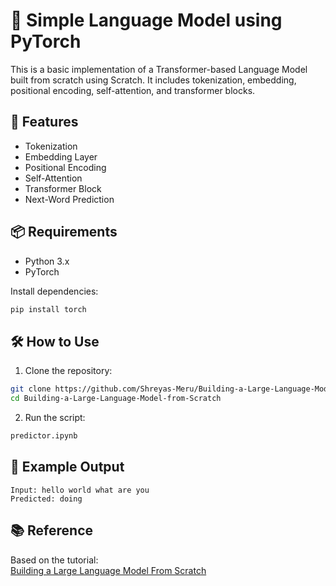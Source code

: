 # 🧠 Simple Language Model using PyTorch

This is a basic implementation of a Transformer-based Language Model built from scratch using Scratch. It includes tokenization, embedding, positional encoding, self-attention, and transformer blocks.

## 🚀 Features

- Tokenization
- Embedding Layer
- Positional Encoding
- Self-Attention
- Transformer Block
- Next-Word Prediction

## 📦 Requirements

- Python 3.x
- PyTorch

Install dependencies:

```bash
pip install torch
```

## 🛠️ How to Use

1. Clone the repository:

```bash
git clone https://github.com/Shreyas-Meru/Building-a-Large-Language-Model-from-Scratch.git
cd Building-a-Large-Language-Model-from-Scratch
```

2. Run the script:

```bash
predictor.ipynb
```

## 🧪 Example Output

```
Input: hello world what are you
Predicted: doing
```

## 📚 Reference

Based on the tutorial:  
[Building a Large Language Model From Scratch](https://thecleverprogrammer.com/2025/03/04/building-a-large-language-model-from-scratch/)
